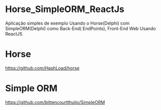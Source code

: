 # Horse_SimpleORM_ReactJs

Aplicação simples de exemplo Usando o Horse(Delphi) com SimpleORM(Delphi) como Back-End( EndPoints), Front-End Web Usando ReactJS



# Horse

https://github.com/HashLoad/horse


# Simple ORM

https://github.com/bittencourtthulio/SimpleORM
